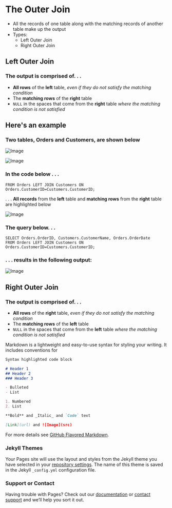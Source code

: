 # The Outer Join
- All the records of one table along with the matching records of another table make up the output
- Types:
  - Left Outer Join
  - Right Outer Join

## Left Outer Join
### The output is comprised of. . .  
- **All rows** of the **left** table, _even if they do not satisfy the matching condition_
- The **matching rows** of the **right** table 
- `NULL` in the spaces that come from the **right** table _where the matching condition is not satisfied_

## Here's an example

### Two tables, Orders and Customers, are shown below

![Image](https://lh3.googleusercontent.com/ljyc3gbta35hTijzIMhrS1B52L3jCPA1tSopR3COVvd9aTN97Khf32mcIiVIKZiBSYlZcaepNBaSxSMWgfOLf_XdRXIl6n5qOuMtw82PFTm1coisVisQ_DTjJsz6tbjG0t1pJBM27eRC_O7w3JMDzROx6tQsDdDRuHCHT5SAicjSXeh9ufsADKfBh-R2zINW21PJLV5T-Y4bIIesqiWsYfZZmjCKNm6ISVqw-sJJvjibeG9bU2QpNYK4DMLSlAAap1EwwYvu5KmnWRsWGqrbjo37DFy4bs3dKuMsNA0HFMsVSBBywaINyawI_Ab-iYjuL5zkrq5wPrslbBNVNl81Dfg-fw06CDpceWGk0Vnm1d3TgZqpjez22qHoXsHTXCYkQuXiebIk_VYzsozJNYLBPHBAwB7pPYdTu0uvTVBQXkC-bajZyGRNW4DMW2ID0uTA_nBWShObOppvSxsmff21JSSBK5AFXiG_eJ_xzpM_8TwmT8pP_lsMBLtNRR77XUMSNB028xfBm0kM1htBejDX4rtwEc5YcANQd--Wm6KBciU9Y2nnCqVOM1XQoJ0oEJdpD_CQlaAPMtt-YxJY4anZWtXwBCHkBXQ2o_5Q5Qu3QaTeQKiv1pgPCOtpry9aLBa5NKYNoukBiAlckfV2fCsqNYna1zJGtCFu=w364-h147-no)

![Image](https://lh3.googleusercontent.com/RisAPk3UDtQktyGgNwKC8KqY_dfp1MMqpsqnISzfyL8BxvPUgeTHjezev5Layw0GRl2oUS1E_Z2KrTCb-RbAgWGz8aDIPEMebjpiWsWyp3SVUXEGsF0sUoxbZgJdQBVsLJpHk-SArV1MkLnXb82n4zs1OIo9rXz-_Bv1YsXvpIERbfYDQmXq6FKe8_s6oYMklafgdjZixIuzKvCXOB-3RRzB-RxadMyfhPOLZBJkBee2HMqE3gIOanoJyeRiyo_weItqtedZezE3iBDc9omMjr3um3QtFrb5dbWIXzRyoPGISPdbiB38ksIh2Oa8gZAY_03xLqnNw_jSV5vG9tzXJxr0fn2LCD_Zn6x9SLCORH4dSsSW_BxffwEH0JijkOwAb-zXZo4F-JqfgTPATmrBOJ5hTXZ3vcHzzjVCrdZdKkmR52SCO-tOD47-Ct4bx-D4gCNNG8AdXVYv9ahm6UZQrlbD6zxXLp1cCRrPJ6OH0pTipk6rvZAWAsYHvhZ-40u0aQ_cTxyvH1iw2pTcucEvLxipkMer_dSUdQ0ZxEp46IBxPoBOiNTaFatZArECoqGUYy28vhBcyohJCY_QYjEwEPHujw9Xzty_3HmjMoq2StvYiMOehqk7UMPYBVd5gSpPaEEflUZIzyR1XeuONIDyw2taqWbKUPDC=w812-h147-no)

### In the code below . . .
```
FROM Orders LEFT JOIN Customers ON Orders.CustomerID=Customers.CustomerID;
```
. . . **All records** from the **left** table and **matching rows** from the **right** table are highlighted below

![Image](https://lh3.googleusercontent.com/-juqthadVSLm8fIrH0kzDSB67dQKFp0vwHmK4_-na6joD7d-zF-aTA752G9O-FEmsnTXJP7Zeq9sIsTwyLAYZeu5ZyUk1aapI7DP2die_vkZ2pC12as_UyNgQ1E1dTM2r7EqhRx1ci5W68DrEDmoUalEUoivDIc5FQ-zUwxBOU2AYgHkr4UfisVu2VDvKX_5eJC-Am5KmNAssWK3ehMbcY_TF0cE2oiGwwVCzCERplKA1rqJHXZw29BU72sYt0c4GhT3ACPxZGxLMXdENFRJcuBDSxnjR78tTJ6LbfUwPDSpWEgDm3CSDngIWhrcGdzbdXE93re1F48YaAX3eA_eEY-b0RRo7nrMd-m3WC0R0nFdCHVW4FOAne7AXFojFhyCMU68ftRbLbokiho0Ny3yNPEHrMuJC50kQbf3369oDv9tCAsCiChhJXjk82zlavBU90VedHfMIyZGGEfOOyLghAWk_5priDijvG2aFds_lD6JPenwmIQ78FnG1yCrk22Sylvc6BJGMMSAto1a-mhoMuFQgzX9CZf5MblMyaD7A6cs_EYWN6Zizdd8XBXLJP8lRSeDJV19C26FMoX6cMYHSmIhlsQ15O1fmwkDl-bUPWTUmUgM9u-0WV8FvRkD_ukyeyIE6_f1Hg6nIqjFe5eBa3JGb0fovsHf=w1395-h173-no)


### The query below. . .
``` 
SELECT Orders.OrderID, Customers.CustomerName, Orders.OrderDate
FROM Orders LEFT JOIN Customers ON Orders.CustomerID=Customers.CustomerID;
```
### . . . results in the following output:
![Image](https://lh3.googleusercontent.com/rzRj4Rz3xntcvhdz8Ervtfk6qWme6ASXthcNhgDzj3X04-4HcObgS9MnePxMjLQ4nDnTesc4RVUThjsHqmexF-6XoJIwwEZjOJB5m1c1_GpgCYBsH9Dw7tVTVhK2o3fWvOtJHar1a_Gi_wTE4HwsoS6noWdUHBRFdBExZ8QLFFImGbWpccoZ8tjfpRDl7EEddmBmryOsW0Rlc3o5UpHweIuFqiPHSTh0mbY3nj7NbNnytKM8rvsAyFpz3ckVvmqbNgB4LqxZOYRlZAcMC0Erqa-xcG3speXJlB5jSNPh1KpI2oN9Ou01acsMBpD9g-JoBRDh25ignXP43uSYiQkz7_2Z--5fT5_OjIbhtW69sDuJ0LOw1_cZ_gvf4k2nesPCQ3A01EBJpKPUdLVmxAfHN0KNvX87TMyQmZFHKzQl-_MkclGOHyXKxOvPvmzQhTbB7d96WitVth_ALgiCh-3J4z4rzHEsGsHQXdJ8ahzSBLu70fk7g75KTn5VZ-DPYrfQq4aU3yosA0YSNzg39EyY1x1pXDCBz09cwji4FlYX3db6WsisxhTlv7ZYw1EjHbMQ2OlzIx4uaQdCOb6j0XvsQDwBgZOIuUdALm4rs2yEkK9JClxB_9F2onReIgDsFoEZdQAtsnph9eTQj7nrQ6hBJ7Egf5vlnQSk=w954-h198-no)

## Right Outer Join
### The output is comprised of. . .  
- **All rows** of the **right** table, _even if they do not satisfy the matching condition_
- The **matching rows** of the **left** table 
- `NULL` in the spaces that come from the **left** table _where the matching condition is not satisfied_

Markdown is a lightweight and easy-to-use syntax for styling your writing. It includes conventions for

```markdown
Syntax highlighted code block

# Header 1
## Header 2
### Header 3

- Bulleted
- List

1. Numbered
2. List

**Bold** and _Italic_ and `Code` text

[Link](url) and ![Image](src)
```

For more details see [GitHub Flavored Markdown](https://guides.github.com/features/mastering-markdown/).

### Jekyll Themes

Your Pages site will use the layout and styles from the Jekyll theme you have selected in your [repository settings](https://github.com/savithapatil/Outer-Join/settings). The name of this theme is saved in the Jekyll `_config.yml` configuration file.

### Support or Contact

Having trouble with Pages? Check out our [documentation](https://help.github.com/categories/github-pages-basics/) or [contact support](https://github.com/contact) and we’ll help you sort it out.
